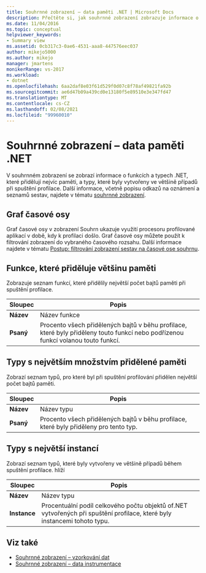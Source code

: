 ```yaml
---
title: Souhrnné zobrazení – data paměti .NET | Microsoft Docs
description: Přečtěte si, jak souhrnné zobrazení zobrazuje informace o funkcích a typech .NET, které přidělují nejvíc paměti.
ms.date: 11/04/2016
ms.topic: conceptual
helpviewer_keywords:
- Summary view
ms.assetid: 0cb317c3-0ae6-4531-aaa8-447576eec037
author: mikejo5000
ms.author: mikejo
manager: jmartens
monikerRange: vs-2017
ms.workload:
- dotnet
ms.openlocfilehash: 6aa2daf8e03f61d529f0d07c8f78af49821fa92b
ms.sourcegitcommit: ae6d47b09a439cd0e13180f5e89510e3e347fd47
ms.translationtype: MT
ms.contentlocale: cs-CZ
ms.lasthandoff: 02/08/2021
ms.locfileid: "99960010"
---
```

# <a name="summary-view---net-memory-data"></a>Souhrnné zobrazení – data paměti .NET
V souhrnném zobrazení se zobrazí informace o funkcích a typech .NET, které přidělují nejvíc paměti, a typy, které byly vytvořeny ve většině případů při spuštění profilace. Další informace, včetně popisu odkazů na oznámení a seznamů sestav, najdete v tématu [souhrnné zobrazení](../profiling/summary-view.md).

## <a name="timeline-graph"></a>Graf časové osy
 Graf časové osy v zobrazení Souhrn ukazuje využití procesoru profilované aplikací v době, kdy k profilaci došlo. Graf časové osy můžete použít k filtrování zobrazení do vybraného časového rozsahu. Další informace najdete v tématu [Postup: filtrování zobrazení sestav na časové ose souhrnu](../profiling/how-to-filter-report-views-from-the-summary-timeline.md).

## <a name="functions-allocating-most-memory"></a>Funkce, které přiděluje většinu paměti
 Zobrazuje seznam funkcí, které přidělily největší počet bajtů paměti při spuštění profilace.

|Sloupec|Popis|
|------------|-----------------|
|**Název**|Název funkce|
|**Psaný**|Procento všech přidělených bajtů v běhu profilace, které byly přiděleny touto funkcí nebo podřízenou funkcí volanou touto funkcí.|

## <a name="types-with-most-memory-allocated"></a>Typy s největším množstvím přidělené paměti
 Zobrazí seznam typů, pro které byl při spuštění profilování přidělen největší počet bajtů paměti.

|Sloupec|Popis|
|------------|-----------------|
|**Název**|Název typu|
|**Psaný**|Procento všech přidělených bajtů v běhu profilace, které byly přiděleny pro tento typ.|

## <a name="types-with-most-instances"></a>Typy s největší instancí
 Zobrazí seznam typů, které byly vytvořeny ve většině případů během spuštění profilace. hlíží

|Sloupec|Popis|
|------------|-----------------|
|**Název**|Název typu|
|**Instance**|Procentuální podíl celkového počtu objektů of.NET vytvořených při spuštění profilace, které byly instancemi tohoto typu.|

## <a name="see-also"></a>Viz také
- [Souhrnné zobrazení – vzorkování dat](../profiling/summary-view-sampling-data.md)
- [Souhrnné zobrazení – data instrumentace](../profiling/summary-view-instrumentation-data.md)
